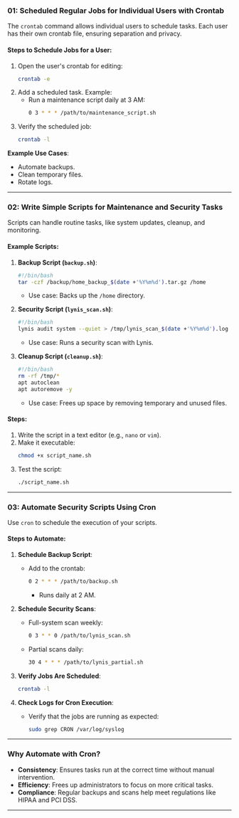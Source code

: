 ### **01: Scheduled Regular Jobs for Individual Users with Crontab**
The `crontab` command allows individual users to schedule tasks. Each user has their own crontab file, ensuring separation and privacy.

#### **Steps to Schedule Jobs for a User:**
1. Open the user's crontab for editing:
   ```bash
   crontab -e
   ```
2. Add a scheduled task. Example:
   - Run a maintenance script daily at 3 AM:
     ```bash
     0 3 * * * /path/to/maintenance_script.sh
     ```
3. Verify the scheduled job:
   ```bash
   crontab -l
   ```

**Example Use Cases**:
- Automate backups.
- Clean temporary files.
- Rotate logs.

---

### **02: Write Simple Scripts for Maintenance and Security Tasks**
Scripts can handle routine tasks, like system updates, cleanup, and monitoring.

#### **Example Scripts**:
1. **Backup Script (`backup.sh`)**:
   ```bash
   #!/bin/bash
   tar -czf /backup/home_backup_$(date +'%Y%m%d').tar.gz /home
   ```
   - Use case: Backs up the `/home` directory.

2. **Security Script (`lynis_scan.sh`)**:
   ```bash
   #!/bin/bash
   lynis audit system --quiet > /tmp/lynis_scan_$(date +'%Y%m%d').log
   ```
   - Use case: Runs a security scan with Lynis.

3. **Cleanup Script (`cleanup.sh`)**:
   ```bash
   #!/bin/bash
   rm -rf /tmp/*
   apt autoclean
   apt autoremove -y
   ```
   - Use case: Frees up space by removing temporary and unused files.

#### **Steps**:
1. Write the script in a text editor (e.g., `nano` or `vim`).
2. Make it executable:
   ```bash
   chmod +x script_name.sh
   ```
3. Test the script:
   ```bash
   ./script_name.sh
   ```

---

### **03: Automate Security Scripts Using Cron**
Use `cron` to schedule the execution of your scripts.

#### **Steps to Automate**:
1. **Schedule Backup Script**:
   - Add to the crontab:
     ```bash
     0 2 * * * /path/to/backup.sh
     ```
     - Runs daily at 2 AM.

2. **Schedule Security Scans**:
   - Full-system scan weekly:
     ```bash
     0 3 * * 0 /path/to/lynis_scan.sh
     ```
   - Partial scans daily:
     ```bash
     30 4 * * * /path/to/lynis_partial.sh
     ```

3. **Verify Jobs Are Scheduled**:
   ```bash
   crontab -l
   ```

4. **Check Logs for Cron Execution**:
   - Verify that the jobs are running as expected:
     ```bash
     sudo grep CRON /var/log/syslog
     ```

---

### **Why Automate with Cron?**
- **Consistency**: Ensures tasks run at the correct time without manual intervention.
- **Efficiency**: Frees up administrators to focus on more critical tasks.
- **Compliance**: Regular backups and scans help meet regulations like HIPAA and PCI DSS.

---